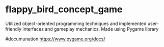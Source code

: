 # flappy_bird_concept_game
Utilized object-oriented programming techniques and implemented user-friendly interfaces and gameplay mechanics. Made using Pygame library

#documunation
https://www.pygame.org/docs/
